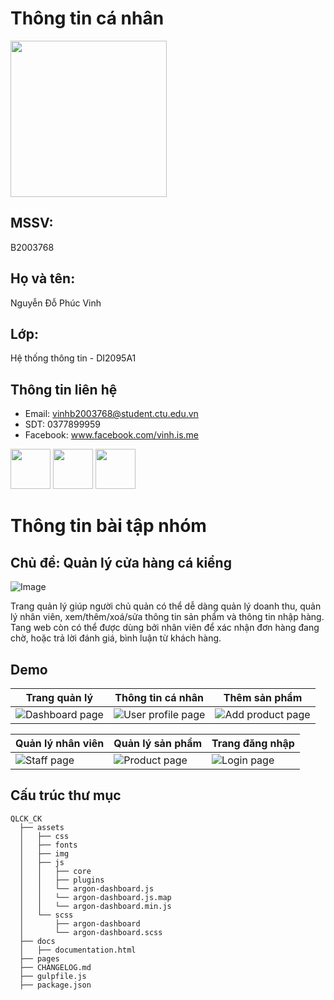 # Thông tin cá nhân

<img src="https://i.imgur.com/9C9t5uk.jpg" width="250" height="250">

## MSSV:
B2003768

## Họ và tên:
Nguyễn Đỗ Phúc Vinh

## Lớp:
Hệ thống thông tin - DI2095A1


## Thông tin liên hệ
- Email: <vinhb2003768@student.ctu.edu.vn>
- SDT: 0377899959
- Facebook: www.facebook.com/vinh.is.me

<img src="https://cdn-icons-png.flaticon.com/512/2913/2913990.png" width="64" height="64"> <img src="https://cdn-icons-png.flaticon.com/512/724/724664.png" width="64" height="64"> <img src="https://cdn-icons-png.flaticon.com/512/5968/5968764.png" width="64" height="64"> 


# Thông tin bài tập nhóm
## Chủ đề: Quản lý cửa hàng cá kiểng
![Image](https://i.imgur.com/PcLFbIV.jpg)

Trang quản lý giúp người chủ quản có thể dễ dàng quản lý doanh thu, quản lý nhân viên, xem/thêm/xoá/sửa thông tin sản phẩm và thông tin nhập hàng. Tang web còn có thể được dùng bởi nhân viên để xác nhận đơn hàng đang chờ, hoặc trả lời đánh giá, bình luận từ khách hàng.

## Demo

| Trang quản lý | Thông tin cá nhân | Thêm sản phẩm  |
| --- | --- | ---  |
| ![Dashboard page](https://i.imgur.com/PcLFbIV.jpg)  | ![User profile page](https://i.imgur.com/u7nga5K.png) | ![Add product page](https://i.imgur.com/IFtP2e6.png)

| Quản lý nhân viên | Quản lý sản phẩm | Trang đăng nhập  |
| --- | --- | ---  |
| ![Staff page](https://i.imgur.com/hwbxCCH.png) | ![Product page](https://i.imgur.com/PTzvlea.png)  | ![Login page](https://i.imgur.com/wDrUicZ.jpg)

## Cấu trúc thư mục

```
QLCK_CK
  ├── assets
  │   ├── css
  │   ├── fonts
  │   ├── img
  │   ├── js
  │   │   ├── core
  │   │   ├── plugins
  │   │   └── argon-dashboard.js
  │   │   └── argon-dashboard.js.map
  │   │   └── argon-dashboard.min.js
  │   └── scss
  │       ├── argon-dashboard
  │       └── argon-dashboard.scss
  ├── docs
  │   ├── documentation.html
  ├── pages
  ├── CHANGELOG.md
  ├── gulpfile.js
  ├── package.json
```
